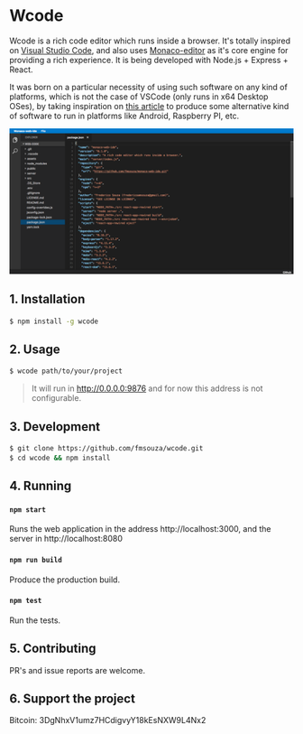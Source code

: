 # Wcode

Wcode is a rich code editor which runs inside a browser. It's totally inspired on [Visual Studio Code](https://github.com/Microsoft/vscode), and also uses [Monaco-editor](https://github.com/Microsoft/monaco-editor) as it's core engine for providing a rich experience. It is being developed with Node.js + Express + React.

It was born on a particular necessity of using such software on any kind of platforms, which is not the case of VSCode (only runs in x64 Desktop OSes), by taking inspiration on [this article](https://medium.com/samsung-internet-dev/writing-software-using-a-phone-e71976f1f18d) to produce some alternative kind of software to run in platforms like Android, Raspberry PI, etc.

![screenshot](./assets/screenshot.png)

## 1. Installation

```bash
$ npm install -g wcode
```

## 2. Usage

```bash
$ wcode path/to/your/project
```

> It will run in http://0.0.0.0:9876 and for now this address is not configurable.

## 3. Development

```bash
$ git clone https://github.com/fmsouza/wcode.git
$ cd wcode && npm install
```

## 4. Running

#### `npm start`

Runs the web application in the address http://localhost:3000, and the server in http://localhost:8080

#### `npm run build`

Produce the production build.

#### `npm test`

Run the tests.

## 5. Contributing

PR's and issue reports are welcome.

## 6. Support the project

Bitcoin: 3DgNhxV1umz7HCdigvyY18kEsNXW9L4Nx2